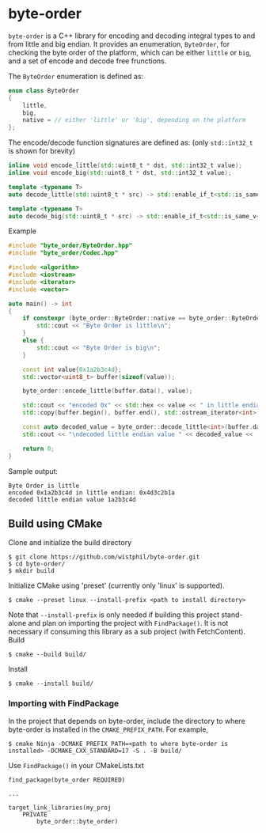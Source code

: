 # byte-order
`byte-order` is a C++ library for encoding and decoding integral types to and from little and big endian. It provides an enumeration, `ByteOrder`, for checking the byte order of the platform, which can be either `little` or `big`, and a set of encode and decode free frunctions.

The `ByteOrder` enumeration is defined as:
```cpp
enum class ByteOrder
{
    little,
    big,
    native = // either 'little' or 'big', depending on the platform
};
```
The encode/decode function signatures are defined as:
(only `std::int32_t` is shown for brevity)
```cpp
inline void encode_little(std::uint8_t * dst, std::int32_t value);
inline void encode_big(std::uint8_t * dst, std::int32_t value);

template <typename T>
auto decode_little(std::uint8_t * src) -> std::enable_if_t<std::is_same_v<T, std::int32_t>, T>;

template <typename T>
auto decode_big(std::uint8_t * src) -> std::enable_if_t<std::is_same_v<T, std::int32_t>, T>;
```
Example
```cpp
#include "byte_order/ByteOrder.hpp"
#include "byte_order/Codec.hpp"

#include <algorithm>
#include <iostream>
#include <iterator>
#include <vector>

auto main() -> int
{
    if constexpr (byte_order::ByteOrder::native == byte_order::ByteOrder::little) {
        std::cout << "Byte Order is little\n";
    }
    else {
        std::cout << "Byte Order is big\n";
    }

    const int value{0x1a2b3c4d};
    std::vector<uint8_t> buffer(sizeof(value));

    byte_order::encode_little(buffer.data(), value);

    std::cout << "encoded 0x" << std::hex << value << " in little endian: 0x";
    std::copy(buffer.begin(), buffer.end(), std::ostream_iterator<int>(std::cout));

    const auto decoded_value = byte_order::decode_little<int>(buffer.data());
    std::cout << "\ndecoded little endian value " << decoded_value << '\n';

    return 0;
}
```
Sample output:
```
Byte Order is little
encoded 0x1a2b3c4d in little endian: 0x4d3c2b1a
decoded little endian value 1a2b3c4d
```
## Build using CMake
Clone and initialize the build directory
```
$ git clone https://github.com/wistphil/byte-order.git
$ cd byte-order/
$ mkdir build
```
Initialize CMake using 'preset' (currently only 'linux' is supported).
```
$ cmake --preset linux --install-prefix <path to install directory>
```
Note that `--install-prefix` is only needed if building this project stand-alone and plan on importing the project with `FindPackage()`. It is not necessary if consuming this library as a sub project (with FetchContent).
Build
```
$ cmake --build build/
```
Install
```
$ cmake --install build/
```
### Importing with FindPackage
In the project that depends on byte-order, include the directory to where byte-order is installed in the `CMAKE_PREFIX_PATH`. For example,
```
$ cmake Ninja -DCMAKE_PREFIX_PATH=<path to where byte-order is installed> -DCMAKE_CXX_STANDARD=17 -S . -B build/
```
Use `FindPackage()` in your CMakeLists.txt
```
find_package(byte_order REQUIRED)

...

target_link_libraries(my_proj
    PRIVATE
        byte_order::byte_order)
```
